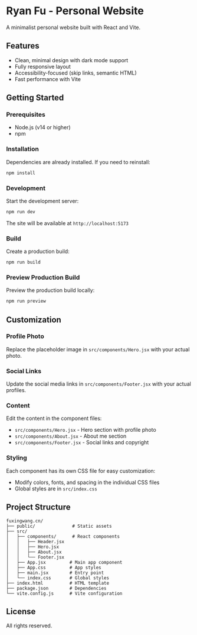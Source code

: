 # Ryan Fu - Personal Website

A minimalist personal website built with React and Vite.

## Features

- Clean, minimal design with dark mode support
- Fully responsive layout
- Accessibility-focused (skip links, semantic HTML)
- Fast performance with Vite

## Getting Started

### Prerequisites

- Node.js (v14 or higher)
- npm

### Installation

Dependencies are already installed. If you need to reinstall:

```bash
npm install
```

### Development

Start the development server:

```bash
npm run dev
```

The site will be available at `http://localhost:5173`

### Build

Create a production build:

```bash
npm run build
```

### Preview Production Build

Preview the production build locally:

```bash
npm run preview
```

## Customization

### Profile Photo

Replace the placeholder image in `src/components/Hero.jsx` with your actual photo.

### Social Links

Update the social media links in `src/components/Footer.jsx` with your actual profiles.

### Content

Edit the content in the component files:
- `src/components/Hero.jsx` - Hero section with profile photo
- `src/components/About.jsx` - About me section
- `src/components/Footer.jsx` - Social links and copyright

### Styling

Each component has its own CSS file for easy customization:
- Modify colors, fonts, and spacing in the individual CSS files
- Global styles are in `src/index.css`

## Project Structure

```
fuxingwang.cn/
├── public/              # Static assets
├── src/
│   ├── components/      # React components
│   │   ├── Header.jsx
│   │   ├── Hero.jsx
│   │   ├── About.jsx
│   │   └── Footer.jsx
│   ├── App.jsx         # Main app component
│   ├── App.css         # App styles
│   ├── main.jsx        # Entry point
│   └── index.css       # Global styles
├── index.html          # HTML template
├── package.json        # Dependencies
└── vite.config.js      # Vite configuration
```

## License

All rights reserved.
